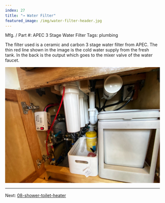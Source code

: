```yaml
---
index: 27
title: "→ Water Filter"
featured_image: /img/water-filter-header.jpg
---
```


Mfg. / Part #: APEC 3 Stage Water Filter
Tags: plumbing

The filter used is a ceramic and carbon 3 stage water filter from APEC. The thin red line shown in the image is the cold water supply from the fresh tank. In the back is the output which goes to the mixer valve of the water faucet. 

![water-filter-header](img/water-filter-header.jpg)

---

Next: [08-shower-toilet-heater](08-shower-toilet-heater)